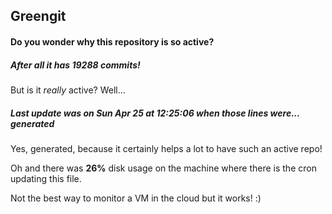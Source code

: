 ## Greengit

#### Do you wonder why this repository is so active?

##### After all it has 19288 commits!

But is it *really* active? Well...

##### Last update was on Sun Apr 25 at 12:25:06 when those lines were... generated

Yes, generated, because it certainly helps a lot to have such an active repo!

Oh and there was **26%** disk usage on the machine
where there is the cron updating this file.

Not the best way to monitor a VM in the cloud but it works! :)
